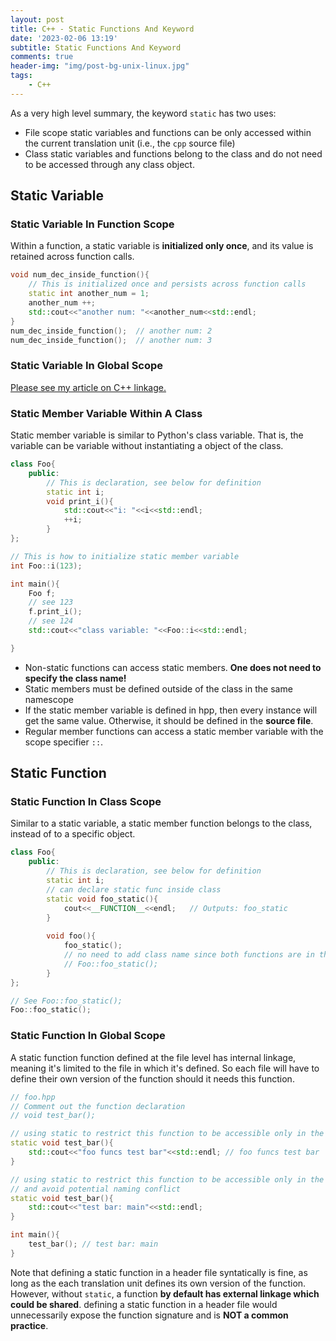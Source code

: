 ```yaml
---
layout: post
title: C++ - Static Functions And Keyword
date: '2023-02-06 13:19'
subtitle: Static Functions And Keyword
comments: true
header-img: "img/post-bg-unix-linux.jpg"
tags:
    - C++
---
```


As a very high level summary, the keyword `static` has two uses: 

- File scope static variables and functions can be only accessed within the current translation unit (i.e., the `cpp` source file)
- Class static variables and functions belong to the class and do not need to be accessed through any class object.

## Static Variable

### Static Variable In Function Scope

Within a function, a static variable is **initialized only once**, and its value is retained across function calls.

```cpp
void num_dec_inside_function(){
    // This is initialized once and persists across function calls
    static int another_num = 1;
    another_num ++;
    std::cout<<"another num: "<<another_num<<std::endl;
}
num_dec_inside_function();  // another num: 2
num_dec_inside_function();  // another num: 3
```

### Static Variable In Global Scope

[Please see my article on C++ linkage.](./2023-01-30-cpp-linkage.markdown)

### Static Member Variable Within A Class

Static member variable is similar to Python's class variable. That is, the variable can be variable without instantiating a object of the class. 

```cpp
class Foo{
    public: 
        // This is declaration, see below for definition
        static int i; 
        void print_i(){
            std::cout<<"i: "<<i<<std::endl;
            ++i;
        }
};

// This is how to initialize static member variable
int Foo::i(123); 

int main(){
    Foo f;
    // see 123
    f.print_i();
    // see 124
    std::cout<<"class variable: "<<Foo::i<<std::endl;

}
```

- Non-static functions can access static members. **One does not need to specify the class name!**
- Static members must be defined outside of the class in the same namescope
- If the static member variable is defined in hpp, then every instance will get the same value. Otherwise, it should be defined in the **source file**.
- Regular member functions can access a static member variable with the scope specifier `::`.

## Static Function

### Static Function In Class Scope

Similar to a static variable, a static member function belongs to the class, instead of to a specific object.

```cpp
class Foo{
    public: 
        // This is declaration, see below for definition
        static int i; 
        // can declare static func inside class
        static void foo_static(){
            cout<<__FUNCTION__<<endl;   // Outputs: foo_static
        }
        
        void foo(){
            foo_static();
            // no need to add class name since both functions are in the same class
            // Foo::foo_static();
        }
};

// See Foo::foo_static();
Foo::foo_static();
```

### Static Function In Global Scope

A static function function defined at the file level has internal linkage, meaning it's limited to the file in which it's defined. So each file will have to define their own version of the function should it needs this function.

```cpp
// foo.hpp
// Comment out the function declaration
// void test_bar(); 

// using static to restrict this function to be accessible only in the current source file 
static void test_bar(){
    std::cout<<"foo funcs test bar"<<std::endl; // foo funcs test bar
}

// using static to restrict this function to be accessible only in the current source file
// and avoid potential naming conflict
static void test_bar(){
    std::cout<<"test bar: main"<<std::endl;
}

int main(){
    test_bar(); // test bar: main
}
```

Note that defining a static function in a header file syntatically is fine, as long as the each translation unit defines its own version of the function. However, without `static`, a function **by default has external linkage which could be shared**. defining a static function in a header file would unnecessarily expose the function signature and is **NOT a common practice**.
